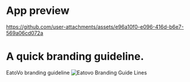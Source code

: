 # App preview 
https://github.com/user-attachments/assets/e96a10f0-e096-416d-b6e7-569a06cd072a

# A quick branding guideline.
EatoVo branding guideline
![Eatovo Branding Guide Lines](https://github.com/user-attachments/assets/ba235293-418e-4754-9a8a-b30f351cd429)

